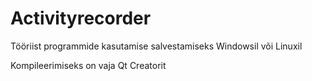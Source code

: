 # Activityrecorder
Tööriist programmide kasutamise salvestamiseks Windowsil või Linuxil

Kompileerimiseks on vaja Qt Creatorit

